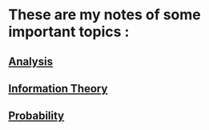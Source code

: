# These are my notes of some important topics :

## [Analysis](huxiangkun.github.io/Information_Theory/Information_Theory.html)

## [Information Theory](Information_Theory/Information_Theory.html)

## [Probability](huxiangkun.github.io/Math/Probability.html)